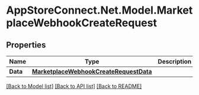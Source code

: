 # AppStoreConnect.Net.Model.MarketplaceWebhookCreateRequest

## Properties

Name | Type | Description | Notes
------------ | ------------- | ------------- | -------------
**Data** | [**MarketplaceWebhookCreateRequestData**](MarketplaceWebhookCreateRequestData.md) |  | 

[[Back to Model list]](../README.md#documentation-for-models) [[Back to API list]](../README.md#documentation-for-api-endpoints) [[Back to README]](../README.md)

